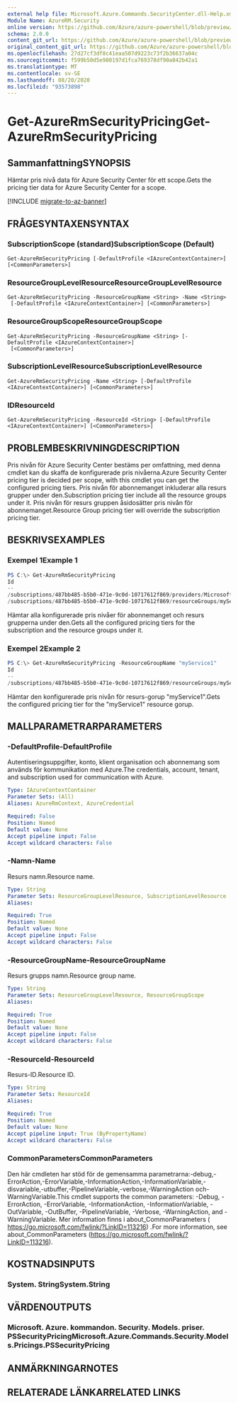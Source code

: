 ```yaml
---
external help file: Microsoft.Azure.Commands.SecurityCenter.dll-Help.xml
Module Name: AzureRM.Security
online version: https://github.com/Azure/azure-powershell/blob/preview/src/ResourceManager/Security/Commands.Security/help/Get-AzureRmSecurityPricing.md
schema: 2.0.0
content_git_url: https://github.com/Azure/azure-powershell/blob/preview/src/ResourceManager/Security/Commands.Security/help/Get-AzureRmSecurityPricing.md
original_content_git_url: https://github.com/Azure/azure-powershell/blob/preview/src/ResourceManager/Security/Commands.Security/help/Get-AzureRmSecurityPricing.md
ms.openlocfilehash: 27d27cf3df8c41eaa507d9223c73f2b36637a04c
ms.sourcegitcommit: f599b50d5e980197d1fca769378df90a842b42a1
ms.translationtype: MT
ms.contentlocale: sv-SE
ms.lasthandoff: 08/20/2020
ms.locfileid: "93573898"
---
```

# <span data-ttu-id="e3fd3-101">Get-AzureRmSecurityPricing</span><span class="sxs-lookup"><span data-stu-id="e3fd3-101">Get-AzureRmSecurityPricing</span></span>

## <span data-ttu-id="e3fd3-102">Sammanfattning</span><span class="sxs-lookup"><span data-stu-id="e3fd3-102">SYNOPSIS</span></span>
<span data-ttu-id="e3fd3-103">Hämtar pris nivå data för Azure Security Center för ett scope.</span><span class="sxs-lookup"><span data-stu-id="e3fd3-103">Gets the pricing tier data for Azure Security Center for a scope.</span></span>

[!INCLUDE [migrate-to-az-banner](../../includes/migrate-to-az-banner.md)]

## <span data-ttu-id="e3fd3-104">FRÅGESYNTAXEN</span><span class="sxs-lookup"><span data-stu-id="e3fd3-104">SYNTAX</span></span>

### <span data-ttu-id="e3fd3-105">SubscriptionScope (standard)</span><span class="sxs-lookup"><span data-stu-id="e3fd3-105">SubscriptionScope (Default)</span></span>
```
Get-AzureRmSecurityPricing [-DefaultProfile <IAzureContextContainer>] [<CommonParameters>]
```

### <span data-ttu-id="e3fd3-106">ResourceGroupLevelResource</span><span class="sxs-lookup"><span data-stu-id="e3fd3-106">ResourceGroupLevelResource</span></span>
```
Get-AzureRmSecurityPricing -ResourceGroupName <String> -Name <String>
 [-DefaultProfile <IAzureContextContainer>] [<CommonParameters>]
```

### <span data-ttu-id="e3fd3-107">ResourceGroupScope</span><span class="sxs-lookup"><span data-stu-id="e3fd3-107">ResourceGroupScope</span></span>
```
Get-AzureRmSecurityPricing -ResourceGroupName <String> [-DefaultProfile <IAzureContextContainer>]
 [<CommonParameters>]
```

### <span data-ttu-id="e3fd3-108">SubscriptionLevelResource</span><span class="sxs-lookup"><span data-stu-id="e3fd3-108">SubscriptionLevelResource</span></span>
```
Get-AzureRmSecurityPricing -Name <String> [-DefaultProfile <IAzureContextContainer>] [<CommonParameters>]
```

### <span data-ttu-id="e3fd3-109">ID</span><span class="sxs-lookup"><span data-stu-id="e3fd3-109">ResourceId</span></span>
```
Get-AzureRmSecurityPricing -ResourceId <String> [-DefaultProfile <IAzureContextContainer>] [<CommonParameters>]
```

## <span data-ttu-id="e3fd3-110">PROBLEMBESKRIVNING</span><span class="sxs-lookup"><span data-stu-id="e3fd3-110">DESCRIPTION</span></span>
<span data-ttu-id="e3fd3-111">Pris nivån för Azure Security Center bestäms per omfattning, med denna cmdlet kan du skaffa de konfigurerade pris nivåerna.</span><span class="sxs-lookup"><span data-stu-id="e3fd3-111">Azure Security Center pricing tier is decided per scope, with this cmdlet you can get the configured pricing tiers.</span></span>
<span data-ttu-id="e3fd3-112">Pris nivån för abonnemanget inkluderar alla resurs grupper under den.</span><span class="sxs-lookup"><span data-stu-id="e3fd3-112">Subscription pricing tier include all the resource groups under it.</span></span>
<span data-ttu-id="e3fd3-113">Pris nivån för resurs gruppen åsidosätter pris nivån för abonnemanget.</span><span class="sxs-lookup"><span data-stu-id="e3fd3-113">Resource Group pricing tier will override the subscription pricing tier.</span></span>

## <span data-ttu-id="e3fd3-114">BESKRIVS</span><span class="sxs-lookup"><span data-stu-id="e3fd3-114">EXAMPLES</span></span>

### <span data-ttu-id="e3fd3-115">Exempel 1</span><span class="sxs-lookup"><span data-stu-id="e3fd3-115">Example 1</span></span>
```powershell
PS C:\> Get-AzureRmSecurityPricing
Id                                                                                                                             Name       PricingTier
--                                                                                                                             ----       -----------
/subscriptions/487bb485-b5b0-471e-9c0d-10717612f869/providers/Microsoft.Security/pricings/default                              default    Standard
/subscriptions/487bb485-b5b0-471e-9c0d-10717612f869/resourceGroups/myService1/providers/Microsoft.Security/pricings/myService1 myService1 Standard
```

<span data-ttu-id="e3fd3-116">Hämtar alla konfigurerade pris nivåer för abonnemanget och resurs grupperna under den.</span><span class="sxs-lookup"><span data-stu-id="e3fd3-116">Gets all the configured pricing tiers for the subscription and the resource groups under it.</span></span>

### <span data-ttu-id="e3fd3-117">Exempel 2</span><span class="sxs-lookup"><span data-stu-id="e3fd3-117">Example 2</span></span>
```powershell
PS C:\> Get-AzureRmSecurityPricing -ResourceGroupName "myService1"
Id                                                                                                                             Name       PricingTier
--                                                                                                                             ----       -----------
/subscriptions/487bb485-b5b0-471e-9c0d-10717612f869/resourceGroups/myService1/providers/Microsoft.Security/pricings/myService1 myService1 Standard
```

<span data-ttu-id="e3fd3-118">Hämtar den konfigurerade pris nivån för resurs-gorup "myService1".</span><span class="sxs-lookup"><span data-stu-id="e3fd3-118">Gets the configured pricing tier for the "myService1" resource gorup.</span></span>

## <span data-ttu-id="e3fd3-119">MALLPARAMETRAR</span><span class="sxs-lookup"><span data-stu-id="e3fd3-119">PARAMETERS</span></span>

### <span data-ttu-id="e3fd3-120">-DefaultProfile</span><span class="sxs-lookup"><span data-stu-id="e3fd3-120">-DefaultProfile</span></span>
<span data-ttu-id="e3fd3-121">Autentiseringsuppgifter, konto, klient organisation och abonnemang som används för kommunikation med Azure.</span><span class="sxs-lookup"><span data-stu-id="e3fd3-121">The credentials, account, tenant, and subscription used for communication with Azure.</span></span>

```yaml
Type: IAzureContextContainer
Parameter Sets: (All)
Aliases: AzureRmContext, AzureCredential

Required: False
Position: Named
Default value: None
Accept pipeline input: False
Accept wildcard characters: False
```

### <span data-ttu-id="e3fd3-122">-Namn</span><span class="sxs-lookup"><span data-stu-id="e3fd3-122">-Name</span></span>
<span data-ttu-id="e3fd3-123">Resurs namn.</span><span class="sxs-lookup"><span data-stu-id="e3fd3-123">Resource name.</span></span>

```yaml
Type: String
Parameter Sets: ResourceGroupLevelResource, SubscriptionLevelResource
Aliases:

Required: True
Position: Named
Default value: None
Accept pipeline input: False
Accept wildcard characters: False
```

### <span data-ttu-id="e3fd3-124">-ResourceGroupName</span><span class="sxs-lookup"><span data-stu-id="e3fd3-124">-ResourceGroupName</span></span>
<span data-ttu-id="e3fd3-125">Resurs grupps namn.</span><span class="sxs-lookup"><span data-stu-id="e3fd3-125">Resource group name.</span></span>

```yaml
Type: String
Parameter Sets: ResourceGroupLevelResource, ResourceGroupScope
Aliases:

Required: True
Position: Named
Default value: None
Accept pipeline input: False
Accept wildcard characters: False
```

### <span data-ttu-id="e3fd3-126">-ResourceId</span><span class="sxs-lookup"><span data-stu-id="e3fd3-126">-ResourceId</span></span>
<span data-ttu-id="e3fd3-127">Resurs-ID.</span><span class="sxs-lookup"><span data-stu-id="e3fd3-127">Resource ID.</span></span>

```yaml
Type: String
Parameter Sets: ResourceId
Aliases:

Required: True
Position: Named
Default value: None
Accept pipeline input: True (ByPropertyName)
Accept wildcard characters: False
```

### <span data-ttu-id="e3fd3-128">CommonParameters</span><span class="sxs-lookup"><span data-stu-id="e3fd3-128">CommonParameters</span></span>
<span data-ttu-id="e3fd3-129">Den här cmdleten har stöd för de gemensamma parametrarna:-debug,-ErrorAction,-ErrorVariable,-InformationAction,-InformationVariable,-disvariable,-utbuffer,-PipelineVariable,-verbose,-WarningAction och-WarningVariable.</span><span class="sxs-lookup"><span data-stu-id="e3fd3-129">This cmdlet supports the common parameters: -Debug, -ErrorAction, -ErrorVariable, -InformationAction, -InformationVariable, -OutVariable, -OutBuffer, -PipelineVariable, -Verbose, -WarningAction, and -WarningVariable.</span></span> <span data-ttu-id="e3fd3-130">Mer information finns i about_CommonParameters ( https://go.microsoft.com/fwlink/?LinkID=113216) .</span><span class="sxs-lookup"><span data-stu-id="e3fd3-130">For more information, see about_CommonParameters (https://go.microsoft.com/fwlink/?LinkID=113216).</span></span>

## <span data-ttu-id="e3fd3-131">KOSTNADS</span><span class="sxs-lookup"><span data-stu-id="e3fd3-131">INPUTS</span></span>

### <span data-ttu-id="e3fd3-132">System. String</span><span class="sxs-lookup"><span data-stu-id="e3fd3-132">System.String</span></span>

## <span data-ttu-id="e3fd3-133">VÄRDEN</span><span class="sxs-lookup"><span data-stu-id="e3fd3-133">OUTPUTS</span></span>

### <span data-ttu-id="e3fd3-134">Microsoft. Azure. kommandon. Security. Models. priser. PSSecurityPricing</span><span class="sxs-lookup"><span data-stu-id="e3fd3-134">Microsoft.Azure.Commands.Security.Models.Pricings.PSSecurityPricing</span></span>

## <span data-ttu-id="e3fd3-135">ANMÄRKNINGAR</span><span class="sxs-lookup"><span data-stu-id="e3fd3-135">NOTES</span></span>

## <span data-ttu-id="e3fd3-136">RELATERADE LÄNKAR</span><span class="sxs-lookup"><span data-stu-id="e3fd3-136">RELATED LINKS</span></span>
